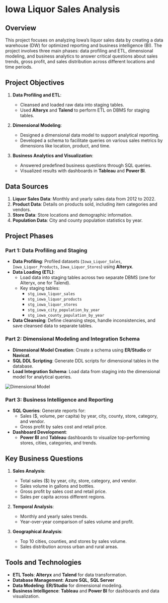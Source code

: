 # Iowa Liquor Sales Analysis

## Overview
This project focuses on analyzing Iowa’s liquor sales data by creating a data warehouse (DW) for optimized reporting and business intelligence (BI). The project involves three main phases: data profiling and ETL, dimensional modeling, and business analytics to answer critical questions about sales trends, gross profit, and sales distribution across different locations and time periods.

## Project Objectives
1. **Data Profiling and ETL**:
   - Cleansed and loaded raw data into staging tables.
   - Used **Alteryx** and **Talend** to perform ETL on DBMS for staging tables.

2. **Dimensional Modeling**:
   - Designed a dimensional data model to support analytical reporting.
   - Developed a schema to facilitate queries on various sales metrics by dimensions like location, product, and time.

3. **Business Analytics and Visualization**:
   - Answered predefined business questions through SQL queries.
   - Visualized results with dashboards in **Tableau** and **Power BI**.

## Data Sources
1. **Liquor Sales Data**: Monthly and yearly sales data from 2012 to 2022.
2. **Product Data**: Details on products sold, including item categories and vendors.
3. **Store Data**: Store locations and demographic information.
4. **Population Data**: City and county population statistics by year.

## Project Phases

### Part 1: Data Profiling and Staging
   - **Data Profiling**: Profiled datasets (`Iowa_Liquor_Sales`, `Iowa_Liquor_Products`, `Iowa_Liquor_Stores`) using **Alteryx**.
   - **Data Loading (ETL)**: 
     - Load data into staging tables across two separate DBMS (one for Alteryx, one for Talend).
     - Key staging tables:
       - `stg_iowa_liquor_sales`
       - `stg_iowa_liquor_products`
       - `stg_iowa_liquor_stores`
       - `stg_iowa_city_population_by_year`
       - `stg_iowa_county_population_by_year`
   - **Data Cleansing**: Define cleansing steps, handle inconsistencies, and save cleansed data to separate tables.

### Part 2: Dimensional Modeling and Integration Schema
   - **Dimensional Model Creation**: Create a schema using **ER/Studio** or **Navicat**.
   - **SQL DDL Scripting**: Generate DDL scripts for dimensional tables in the database.
   - **Load Integration Schema**: Load data from staging into the dimensional model for analytical queries.
     
![Dimensional Model](https://github.com/user-attachments/assets/f4b7dd90-4f89-4191-8615-d31e23a486f8)

### Part 3: Business Intelligence and Reporting
   - **SQL Queries**: Generate reports for:
     - Sales ($, volume, per capita) by year, city, county, store, category, and vendor.
     - Gross profit by sales cost and retail price.
   - **Dashboard Development**:
     - **Power BI** and **Tableau** dashboards to visualize top-performing stores, cities, categories, and trends.

## Key Business Questions
1. **Sales Analysis**:
   - Total sales ($) by year, city, store, category, and vendor.
   - Sales volume in gallons and bottles.
   - Gross profit by sales cost and retail price.
   - Sales per capita across different regions.

2. **Temporal Analysis**:
   - Monthly and yearly sales trends.
   - Year-over-year comparison of sales volume and profit.

3. **Geographical Analysis**:
   - Top 10 cities, counties, and stores by sales volume.
   - Sales distribution across urban and rural areas.

## Tools and Technologies
- **ETL Tools**: **Alteryx** and **Talend** for data transformation.
- **Database Management**: **Azure SQL**, **SQL Server**
- **Data Modeling**: **ER/Studio** for dimensional modeling.
- **Business Intelligence**: **Tableau** and **Power BI** for dashboards and data visualization.


